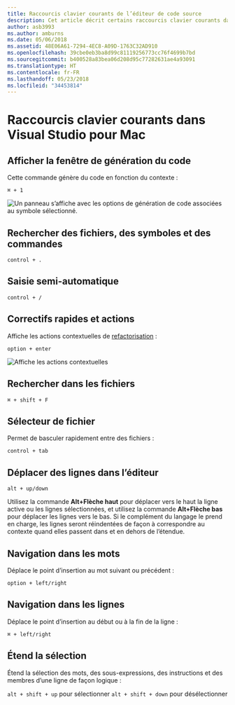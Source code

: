 ```yaml
---
title: Raccourcis clavier courants de l’éditeur de code source
description: Cet article décrit certains raccourcis clavier courants dans l’éditeur source de Visual Studio pour Mac
author: asb3993
ms.author: amburns
ms.date: 05/06/2018
ms.assetid: 48E06A61-7294-4EC8-A09D-1763C32AD910
ms.openlocfilehash: 39cbe0eb3ba8d99c81119256773cc76f4699b7bd
ms.sourcegitcommit: b400528a83bea06d208d95c77282631ae4a93091
ms.translationtype: HT
ms.contentlocale: fr-FR
ms.lasthandoff: 05/23/2018
ms.locfileid: "34453814"
---
```

# <a name="common-keyboard-shortcuts-in-visual-studio-for-mac"></a>Raccourcis clavier courants dans Visual Studio pour Mac

## <a name="show-code-generation-window"></a>Afficher la fenêtre de génération du code

Cette commande génère du code en fonction du contexte :

 `⌘ + 1`

![Un panneau s’affiche avec les options de génération de code associées au symbole sélectionné.](media/keyboard-shortcuts-image8.png)

## <a name="search-files-symbols-and-commands"></a>Rechercher des fichiers, des symboles et des commandes

`control + .` 

## <a name="autocomplete"></a>Saisie semi-automatique 

`control + /` 

## <a name="quick-fixes-and-actions"></a>Correctifs rapides et actions

Affiche les actions contextuelles de [refactorisation](refactoring.md) :

`option + enter`

![Affiche les actions contextuelles](media/keyboard-shortcuts-image9.png)

## <a name="find-in-files"></a>Rechercher dans les fichiers

`⌘ + shift + F`

## <a name="file-switcher"></a>Sélecteur de fichier

Permet de basculer rapidement entre des fichiers :

`control + tab`

## <a name="move-lines-around-in-editor"></a>Déplacer des lignes dans l’éditeur

`alt + up/down` 

Utilisez la commande **Alt+Flèche haut** pour déplacer vers le haut la ligne active ou les lignes sélectionnées, et utilisez la commande **Alt+Flèche bas** pour déplacer les lignes vers le bas. Si le complément du langage le prend en charge, les lignes seront réindentées de façon à correspondre au contexte quand elles passent dans et en dehors de l’étendue.

## <a name="word-navigation"></a>Navigation dans les mots

Déplace le point d’insertion au mot suivant ou précédent :

`option + left/right`

## <a name="line-navigation"></a>Navigation dans les lignes

Déplace le point d’insertion au début ou à la fin de la ligne :

`⌘ + left/right`

## <a name="expands-the-selection"></a>Étend la sélection

Étend la sélection des mots, des sous-expressions, des instructions et des membres d’une ligne de façon logique :

`alt + shift + up` pour sélectionner `alt + shift + down` pour désélectionner